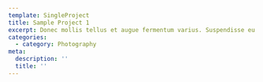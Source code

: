 ```yaml
---
template: SingleProject
title: Sample Project 1
excerpt: Donec mollis tellus et augue fermentum varius. Suspendisse eu ante nisi. Fusce laoreet ante risus, ornare fermentum mi placerat ac. Nulla facilisi. Interdum et malesuada fames ac ante ipsum primis in faucibus.
categories:
  - category: Photography
meta:
  description: ''
  title: ''
---
```

